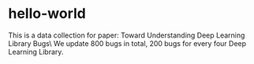 # hello-world
This is a data collection for paper: Toward Understanding Deep Learning Library Bugs\\
We update 800 bugs in total, 200 bugs for every four Deep Learning Library. 
